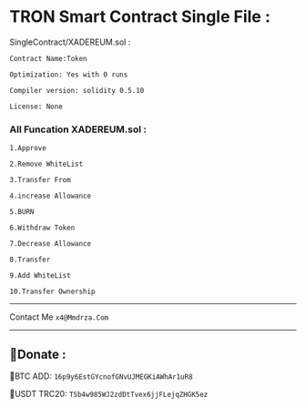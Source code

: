 # TRON Smart Contract Single File :
SingleContract/XADEREUM.sol :
```
Contract Name:Token

Optimization: Yes with 0 runs

Compiler version: solidity 0.5.10

License: None
```
### All Funcation XADEREUM.sol :

`1.Approve`

`2.Remove WhiteList`

`3.Transfer From`

`4.increase Allowance`

`5.BURN`

`6.Withdraw Token`

`7.Decrease Allowance`

`8.Transfer`

`9.Add WhiteList`

`10.Transfer Ownership`
____


Contact Me `x4@Mmdrza.Com`

____


## 🔰Donate :

🔰BTC ADD:
`16p9y6EstGYcnofGNvUJMEGKiAWhAr1uR8`

🔰USDT TRC20:
`TSb4w985WJ2zdDtTvex6jjFLejqZHGK5ez`
